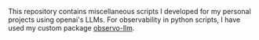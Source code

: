 This repository contains miscellaneous scripts I developed for my personal projects using openai's LLMs. For observability in python scripts, I have used my custom package [observo-llm](https://github.com/sehgal-simran/observo-llm).

